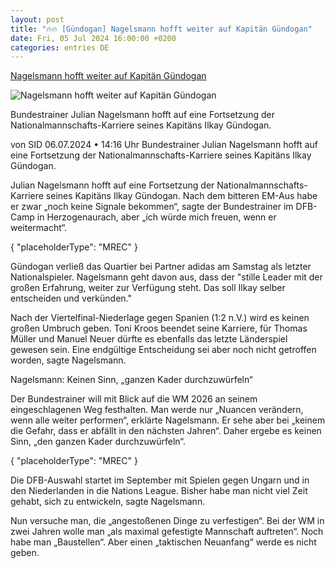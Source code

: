 ```yaml
---
layout: post
title: "🔥🔥 [Gündogan] Nagelsmann hofft weiter auf Kapitän Gündogan"
date: Fri, 05 Jul 2024 16:00:00 +0200
categories: entries DE
---
```

[Nagelsmann hofft weiter auf Kapitän Gündogan](https://www.sport1.de/news/fussball/em/2024/07/nagelsmann-hofft-weiter-auf-kapitan-gundogan)

![Nagelsmann hofft weiter auf Kapitän Gündogan](https://reshape.sport1.de/c/t/1c64c04b-0273-4a65-b0ed-7b24e118a555/1200x630)

Bundestrainer Julian Nagelsmann hofft auf eine Fortsetzung der Nationalmannschafts-Karriere seines Kapitäns Ilkay Gündogan.

von SID 06.07.2024 • 14:16 Uhr Bundestrainer Julian Nagelsmann hofft auf eine Fortsetzung der Nationalmannschafts-Karriere seines Kapitäns Ilkay Gündogan.

Julian Nagelsmann hofft auf eine Fortsetzung der Nationalmannschafts-Karriere seines Kapitäns Ilkay Gündogan. Nach dem bitteren EM-Aus habe er zwar „noch keine Signale bekommen“, sagte der Bundestrainer im DFB-Camp in Herzogenaurach, aber „ich würde mich freuen, wenn er weitermacht“.

{ "placeholderType": "MREC" }

Gündogan verließ das Quartier bei Partner adidas am Samstag als letzter Nationalspieler. Nagelsmann geht davon aus, dass der "stille Leader mit der großen Erfahrung, weiter zur Verfügung steht. Das soll Ilkay selber entscheiden und verkünden."

Nach der Viertelfinal-Niederlage gegen Spanien (1:2 n.V.) wird es keinen großen Umbruch geben. Toni Kroos beendet seine Karriere, für Thomas Müller und Manuel Neuer dürfte es ebenfalls das letzte Länderspiel gewesen sein. Eine endgültige Entscheidung sei aber noch nicht getroffen worden, sagte Nagelsmann.

Nagelsmann: Keinen Sinn, „ganzen Kader durchzuwürfeln“

Der Bundestrainer will mit Blick auf die WM 2026 an seinem eingeschlagenen Weg festhalten. Man werde nur „Nuancen verändern, wenn alle weiter performen“, erklärte Nagelsmann. Er sehe aber bei „keinem die Gefahr, dass er abfällt in den nächsten Jahren“. Daher ergebe es keinen Sinn, „den ganzen Kader durchzuwürfeln“.

{ "placeholderType": "MREC" }

Die DFB-Auswahl startet im September mit Spielen gegen Ungarn und in den Niederlanden in die Nations League. Bisher habe man nicht viel Zeit gehabt, sich zu entwickeln, sagte Nagelsmann.

Nun versuche man, die „angestoßenen Dinge zu verfestigen“. Bei der WM in zwei Jahren wolle man „als maximal gefestigte Mannschaft auftreten“. Noch habe man „Baustellen“. Aber einen „taktischen Neuanfang“ werde es nicht geben.

